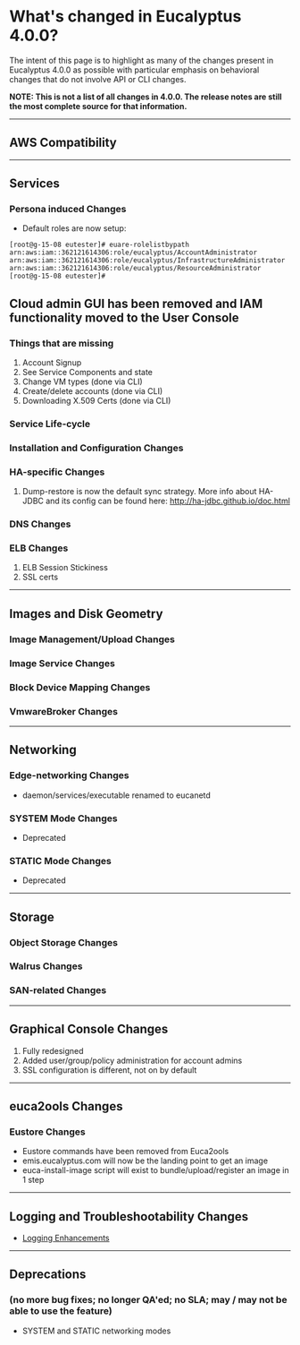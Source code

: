 # What's changed in Eucalyptus 4.0.0?

The intent of this page is to highlight as many of the changes present in Eucalyptus 4.0.0 as possible with particular emphasis on behavioral changes that do not involve API or CLI changes.

**NOTE: This is not a list of all changes in 4.0.0. The release notes are still the most complete source for that information.**
***

## AWS Compatibility
***
## Services
### Persona induced Changes
* Default roles are now setup:
```
[root@g-15-08 eutester]# euare-rolelistbypath
arn:aws:iam::362121614306:role/eucalyptus/AccountAdministrator
arn:aws:iam::362121614306:role/eucalyptus/InfrastructureAdministrator
arn:aws:iam::362121614306:role/eucalyptus/ResourceAdministrator
[root@g-15-08 eutester]#
```
## Cloud admin GUI has been removed and IAM functionality moved to the User Console
### Things that are missing
1. Account Signup
2. See Service Components and state
3. Change VM types (done via CLI)
4. Create/delete accounts (done via CLI)
5. Downloading X.509 Certs (done via CLI)

### Service Life-cycle
### Installation and Configuration Changes
### HA-specific Changes
1. Dump-restore is now the default sync strategy. More info about HA-JDBC and its config can be found here: http://ha-jdbc.github.io/doc.html

### DNS Changes
### ELB Changes
1. ELB Session Stickiness
2. SSL certs

***
## Images and Disk Geometry
### Image Management/Upload Changes
### Image Service Changes
### Block Device Mapping Changes
### VmwareBroker Changes
***
## Networking
### Edge-networking Changes
* daemon/services/executable renamed to eucanetd

### SYSTEM Mode Changes
* Deprecated

### STATIC Mode Changes
* Deprecated

***
## Storage
### Object Storage Changes
### Walrus Changes
### SAN-related Changes
***
## Graphical Console Changes

1. Fully redesigned 
2. Added user/group/policy administration for account admins
3. SSL configuration is different, not on by default

***

## euca2ools Changes
### Eustore Changes

* Eustore commands have been removed from Euca2ools
* emis.eucalyptus.com will now be the landing point to get an image
* euca-install-image script will exist to bundle/upload/register an image in 1 step

***

## Logging and Troubleshootability Changes

* [Logging Enhancements](https://eucalyptus.atlassian.net/secure/Dashboard.jspa?selectPageId=15705)

***
## Deprecations 
### (no more bug fixes; no longer QA'ed; no SLA; may / may not be able to use the feature)

* SYSTEM and STATIC networking modes